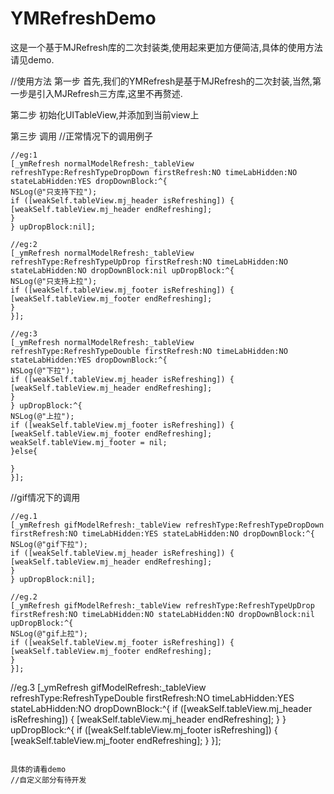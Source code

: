 # YMRefreshDemo
这是一个基于MJRefresh库的二次封装类,使用起来更加方便简洁,具体的使用方法请见demo.

//使用方法
第一步
首先,我们的YMRefresh是基于MJRefresh的二次封装,当然,第一步是引入MJRefresh三方库,这里不再赘述.

第二步
初始化UITableView,并添加到当前view上

第三步
调用
//正常情况下的调用例子
```
//eg:1
[_ymRefresh normalModelRefresh:_tableView refreshType:RefreshTypeDropDown firstRefresh:NO timeLabHidden:NO stateLabHidden:YES dropDownBlock:^{
NSLog(@"只支持下拉");
if ([weakSelf.tableView.mj_header isRefreshing]) {
[weakSelf.tableView.mj_header endRefreshing];
}
} upDropBlock:nil];
```
```
//eg:2
[_ymRefresh normalModelRefresh:_tableView refreshType:RefreshTypeUpDrop firstRefresh:NO timeLabHidden:NO stateLabHidden:NO dropDownBlock:nil upDropBlock:^{
NSLog(@"只支持上拉");
if ([weakSelf.tableView.mj_footer isRefreshing]) {
[weakSelf.tableView.mj_footer endRefreshing];
}
}];
```
```
//eg:3
[_ymRefresh normalModelRefresh:_tableView refreshType:RefreshTypeDouble firstRefresh:NO timeLabHidden:NO stateLabHidden:YES dropDownBlock:^{
NSLog(@"下拉");
if ([weakSelf.tableView.mj_header isRefreshing]) {
[weakSelf.tableView.mj_header endRefreshing];
}
} upDropBlock:^{
NSLog(@"上拉");
if ([weakSelf.tableView.mj_footer isRefreshing]) {
[weakSelf.tableView.mj_footer endRefreshing];
weakSelf.tableView.mj_footer = nil;
}else{

}
}];
```
//gif情况下的调用
```
//eg.1
[_ymRefresh gifModelRefresh:_tableView refreshType:RefreshTypeDropDown firstRefresh:NO timeLabHidden:YES stateLabHidden:NO dropDownBlock:^{
NSLog(@"gif下拉");
if ([weakSelf.tableView.mj_header isRefreshing]) {
[weakSelf.tableView.mj_header endRefreshing];
}
} upDropBlock:nil];
```
```
//eg.2
[_ymRefresh gifModelRefresh:_tableView refreshType:RefreshTypeUpDrop firstRefresh:NO timeLabHidden:NO stateLabHidden:NO dropDownBlock:nil upDropBlock:^{
NSLog(@"gif上拉");
if ([weakSelf.tableView.mj_footer isRefreshing]) {
[weakSelf.tableView.mj_footer endRefreshing];
}
}];
```
//eg.3
[_ymRefresh gifModelRefresh:_tableView refreshType:RefreshTypeDouble firstRefresh:NO timeLabHidden:YES stateLabHidden:NO dropDownBlock:^{
if ([weakSelf.tableView.mj_header isRefreshing]) {
[weakSelf.tableView.mj_header endRefreshing];
}
} upDropBlock:^{
if ([weakSelf.tableView.mj_footer isRefreshing]) {
[weakSelf.tableView.mj_footer endRefreshing];
}
}];
```

具体的请看demo
//自定义部分有待开发
